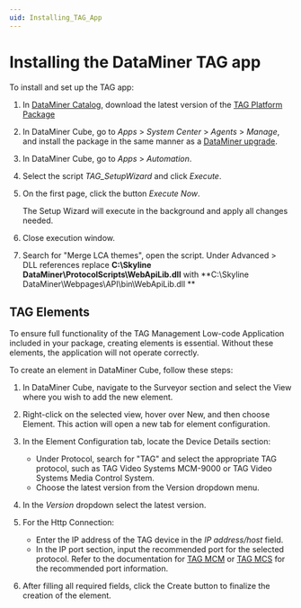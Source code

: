 ```yaml
---
uid: Installing_TAG_App
---
```


# Installing the DataMiner TAG app

To install and set up the TAG app:

1. In [DataMiner Catalog](xref:https://catalog.dataminer.services/), download the latest version of the [TAG Platform Package](xref:)

1. In DataMiner Cube, go to *Apps* > *System Center* > *Agents* > *Manage*, and install the package in the same manner as a [DataMiner upgrade](xref:Upgrading_a_DataMiner_Agent_in_System_Center).

1. In DataMiner Cube, go to *Apps* > *Automation*.

1. Select the script *TAG_SetupWizard* and click *Execute*.

1. On the first page, click the button *Execute Now*.

   The Setup Wizard will execute in the background and apply all changes needed.

1. Close execution window.

1. Search for "Merge LCA themes", open the script. Under Advanced > DLL references replace **C:\Skyline DataMiner\ProtocolScripts\WebApiLib.dll** with **C:\Skyline DataMiner\Webpages\API\bin\WebApiLib.dll **

## TAG Elements

To ensure full functionality of the TAG Management Low-code Application included in your package, creating elements is essential. Without these elements, the application will not operate correctly.

To create an element in DataMiner Cube, follow these steps:

1. In DataMiner Cube, navigate to the Surveyor section and select the View where you wish to add the new element.

1. Right-click on the selected view, hover over New, and then choose Element. This action will open a new tab for element configuration.

1. In the Element Configuration tab, locate the Device Details section:
   * Under Protocol, search for "TAG" and select the appropriate TAG protocol, such as TAG Video Systems MCM-9000 or TAG Video Systems Media Control System.
   * Choose the latest version from the Version dropdown menu.

1. In the *Version* dropdown select the latest version.

1. For the Http Connection:
   * Enter the IP address of the TAG device in the *IP address/host* field.
   * In the IP port section, input the recommended port for the selected protocol. Refer to the documentation for [TAG MCM](xref:https://catalog.dataminer.services/details/connector/1923) or [TAG MCS](xref:https://catalog.dataminer.services/details/connector/8160) for the recommended port information.

1. After filling all required fields, click the Create button to finalize the creation of the element.



   



   
